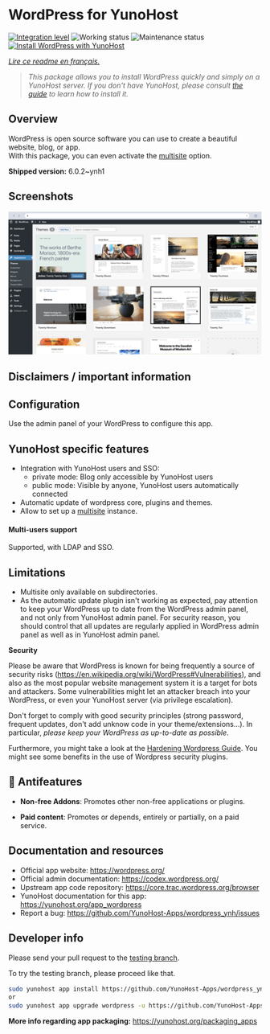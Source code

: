 <!--
N.B.: This README was automatically generated by https://github.com/YunoHost/apps/tree/master/tools/README-generator
It shall NOT be edited by hand.
-->

# WordPress for YunoHost

[![Integration level](https://dash.yunohost.org/integration/wordpress.svg)](https://dash.yunohost.org/appci/app/wordpress) ![Working status](https://ci-apps.yunohost.org/ci/badges/wordpress.status.svg) ![Maintenance status](https://ci-apps.yunohost.org/ci/badges/wordpress.maintain.svg)  
[![Install WordPress with YunoHost](https://install-app.yunohost.org/install-with-yunohost.svg)](https://install-app.yunohost.org/?app=wordpress)

*[Lire ce readme en français.](./README_fr.md)*

> *This package allows you to install WordPress quickly and simply on a YunoHost server.
If you don't have YunoHost, please consult [the guide](https://yunohost.org/#/install) to learn how to install it.*

## Overview

WordPress is open source software you can use to create a beautiful website, blog, or app.  
With this package, you can even activate the [multisite](https://wordpress.org/support/article/glossary/#multisite) option.


**Shipped version:** 6.0.2~ynh1


## Screenshots

![Screenshot of WordPress](./doc/screenshots/screen-themes.png)

## Disclaimers / important information

## Configuration

Use the admin panel of your WordPress to configure this app.

## YunoHost specific features

 * Integration with YunoHost users and SSO:
   * private mode: Blog only accessible by YunoHost users
   * public mode: Visible by anyone, YunoHost users automatically connected
 * Automatic update of wordpress core, plugins and themes.
 * Allow to set up a [multisite](https://codex.wordpress.org/Glossary#Multisite) instance.

#### Multi-users support

Supported, with LDAP and SSO.

## Limitations

* Multisite only available on subdirectories.
* As the automatic update plugin isn't working as expected, pay attention to keep your WordPress up to date from the WordPress admin panel, and not only from YunoHost admin panel. For security reason, you should control that all updates are regularly applied in WordPress admin panel as well as in YunoHost admin panel.

**Security**

Please be aware that WordPress is known for being frequently a source of security risks (https://en.wikipedia.org/wiki/WordPress#Vulnerabilities), and also as the most popular website management system it is a target for bots and attackers.
Some vulnerabilities might let an attacker breach into your WordPress, or even your YunoHost server (via privilege escalation).

Don't forget to comply with good security principles (strong password, frequent updates, don't add unknow code in your theme/extensions…). In particular, *please keep your WordPress as up-to-date as possible*.

Furthermore, you might take a look at the [Hardening Wordpress Guide](https://wordpress.org/support/article/hardening-wordpress/). You might see some benefits in the use of Wordpress security plugins.

## :red_circle: Antifeatures

- **Non-free Addons**: Promotes other non-free applications or plugins.

- **Paid content**: Promotes or depends, entirely or partially, on a paid service.

## Documentation and resources

* Official app website: <https://wordpress.org/>
* Official admin documentation: <https://codex.wordpress.org/>
* Upstream app code repository: <https://core.trac.wordpress.org/browser>
* YunoHost documentation for this app: <https://yunohost.org/app_wordpress>
* Report a bug: <https://github.com/YunoHost-Apps/wordpress_ynh/issues>

## Developer info

Please send your pull request to the [testing branch](https://github.com/YunoHost-Apps/wordpress_ynh/tree/testing).

To try the testing branch, please proceed like that.

``` bash
sudo yunohost app install https://github.com/YunoHost-Apps/wordpress_ynh/tree/testing --debug
or
sudo yunohost app upgrade wordpress -u https://github.com/YunoHost-Apps/wordpress_ynh/tree/testing --debug
```

**More info regarding app packaging:** <https://yunohost.org/packaging_apps>
